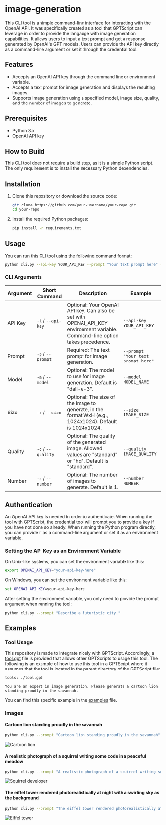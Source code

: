 # image-generation

This CLI tool is a simple command-line interface for interacting with the OpenAI API. It was specifically created as a tool that GPTScript can leverage in order to provide the langauge with image generation capabilities.
It allows users to input a text prompt and get a response generated by OpenAI's GPT models.
Users can provide the API key directly as a command-line argument or set it through the credential tool.

## Features

- Accepts an OpenAI API key through the command line or environment variable.
- Accepts a text prompt for image generation and displays the resulting images.
- Supports image generation using a specified model, image size, quality, and the number of images to generate.

## Prerequisites

- Python 3.x
- OpenAI API key

## How to Build

This CLI tool does not require a build step, as it is a simple Python script. The only requirement is to install the necessary Python dependencies.

## Installation

1. Clone this repository or download the source code:

    ```bash
    git clone https://github.com/your-username/your-repo.git
    cd your-repo
    ```

2. Install the required Python packages:

    ```bash
    pip install -r requirements.txt
    ```

## Usage

You can run this CLI tool using the following command format:

```bash
python cli.py --api-key YOUR_API_KEY --prompt "Your text prompt here" --model MODEL_NAME --size IMAGE_SIZE --quality IMAGE_QUALITY --number NUMBER_OF_IMAGES
```

### CLI Arguments
| Argument | Short Command | Description | Example |
|----------|---------------|-------------|---------|
| API Key           | `-k` / `--api-key`   | Optional: Your OpenAI API key. Can also be set with OPENAI_API_KEY environment variable. Command-line option takes precedence.       | `--api-key YOUR_API_KEY`                  |
| Prompt            | `-p` / `--prompt`    | Required: The text prompt for image generation.                                                                                    | `--prompt "Your text prompt here"`        |
| Model             | `-m` / `--model`     | Optional: The model to use for image generation. Default is "dall-e-3".                                                            | `--model MODEL_NAME`                      |
| Size              | `-s` / `--size`      | Optional: The size of the image to generate, in the format WxH (e.g., 1024x1024). Default is 1024x1024.                           | `--size IMAGE_SIZE`                       |
| Quality           | `-q` / `--quality`   | Optional: The quality of the generated image. Allowed values are "standard" or "hd". Default is "standard".                        | `--quality IMAGE_QUALITY`                 |
| Number | `-n` / `--number`    | Optional: The number of images to generate. Default is 1.                                                                          | `--number NUMBER`               |

## Authentication

An OpenAI API key is needed in order to authenticate. When running the tool with GPTScript, the credential tool will
prompt you to provide a key if you have not done so already. When running the Python program directly, you can provide
it as a command-line argument or set it as an environment variable.

### Setting the API Key as an Environment Variable

On Unix-like systems, you can set the environment variable like this:

```bash
export OPENAI_API_KEY="your-api-key-here"
```

On Windows, you can set the environment variable like this:

```cmd
set OPENAI_API_KEY=your-api-key-here
```

After setting the environment variable, you only need to provide the prompt argument when running the tool:

```bash
python cli.py --prompt "Describe a futuristic city."
```

## Examples

### Tool Usage
This repository is made to integrate nicely with GPTScript. Accordingly, a [tool.gpt](./tool.gpt) file is provided that allows other GPTScripts to usage this tool.
The following is an example of how to use this tool in a GPTScript where it assumes that the tool is located in the parent directory of the GPTScript file:

```gpt
tools: ./tool.gpt

You are an expert in image generation. Please generate a cartoon lion standing proudly in the savannah.
```

You can find this specific example in the [examples](./examples/example.gpt) file.

### Images
#### Cartoon lion standing proudly in the savannah
```bash
python cli.py --prompt "Cartoon lion standing proudly in the savannah" --quality "standard"
```
![Cartoon lion](./examples/lion.png)

#### A realistic photograph of a squirrel writing some code in a peaceful meadow
```bash
python cli.py --prompt "A realistic photograph of a squirrel writing some code in a peaceful meadow" --quality "hd"
```
![Squirrel developer](./examples/squirrel-developer.png)


#### The eiffel tower rendered photorealistically at night with a swirling sky as the background
```bash
python cli.py --prompt "The eiffel tower rendered photorealistically at night with a swirling sky as the background" --quality "hd"
```
![Eiffel tower](./examples/eiffel-tower.png)
